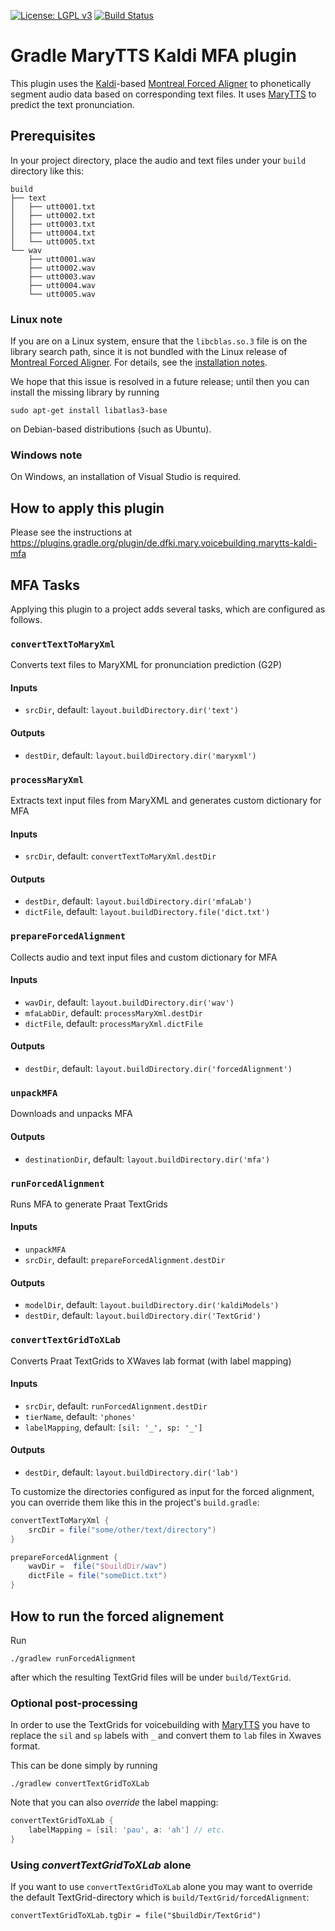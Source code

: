 [![License: LGPL v3](https://img.shields.io/badge/License-LGPL%20v3-blue.svg)](https://www.gnu.org/licenses/lgpl-3.0)
[![Build Status](https://travis-ci.org/marytts/gradle-marytts-kaldi-mfa-plugin.svg?branch=master)](https://travis-ci.org/marytts/gradle-marytts-kaldi-mfa-plugin)

Gradle MaryTTS Kaldi MFA plugin
===============================

This plugin uses the [Kaldi]-based [Montreal Forced Aligner] to phonetically segment audio data based on corresponding text files.
It uses [MaryTTS] to predict the text pronunciation.

Prerequisites
-------------

In your project directory, place the audio and text files under your `build` directory like this:

```
build
├── text
│   ├── utt0001.txt
│   ├── utt0002.txt
│   ├── utt0003.txt
│   ├── utt0004.txt
│   └── utt0005.txt
└── wav
    ├── utt0001.wav
    ├── utt0002.wav
    ├── utt0003.wav
    ├── utt0004.wav
    └── utt0005.wav
```

### Linux note

If you are on a Linux system, ensure that the `libcblas.so.3` file is on the library search path, since it is not bundled with the Linux release of [Montreal Forced Aligner].
For details, see the [installation notes](https://github.com/MontrealCorpusTools/Montreal-Forced-Aligner/blob/3f548a89c03cabe0c778649d4799b2d3ff1db42f/docs/source/installation.rst#linux).

We hope that this issue is resolved in a future release; until then you can install the missing library by running
```
sudo apt-get install libatlas3-base
```
on Debian-based distributions (such as Ubuntu).

### Windows note

On Windows, an installation of Visual Studio is required.

How to apply this plugin
------------------------

Please see the instructions at <https://plugins.gradle.org/plugin/de.dfki.mary.voicebuilding.marytts-kaldi-mfa>

MFA Tasks
---------

Applying this plugin to a project adds several tasks, which are configured as follows.

### `convertTextToMaryXml`
Converts text files to MaryXML for pronunciation prediction (G2P)
#### Inputs
- `srcDir`, default: `layout.buildDirectory.dir('text')`
#### Outputs
- `destDir`, default: `layout.buildDirectory.dir('maryxml')`

### `processMaryXml`
Extracts text input files from MaryXML and generates custom dictionary for MFA
#### Inputs
- `srcDir`, default: `convertTextToMaryXml.destDir`
#### Outputs
- `destDir`, default: `layout.buildDirectory.dir('mfaLab')`
- `dictFile`, default: `layout.buildDirectory.file('dict.txt')`

### `prepareForcedAlignment`
Collects audio and text input files and custom dictionary for MFA
#### Inputs
- `wavDir`, default: `layout.buildDirectory.dir('wav')`
- `mfaLabDir`, default: `processMaryXml.destDir`
- `dictFile`, default: `processMaryXml.dictFile`
#### Outputs
- `destDir`, default: `layout.buildDirectory.dir('forcedAlignment')`

### `unpackMFA`
Downloads and unpacks MFA
#### Outputs
- `destinationDir`, default: `layout.buildDirectory.dir('mfa')`

### `runForcedAlignment`
Runs MFA to generate Praat TextGrids
#### Inputs
- `unpackMFA`
- `srcDir`, default: `prepareForcedAlignment.destDir`
#### Outputs
- `modelDir`, default: `layout.buildDirectory.dir('kaldiModels')`
- `destDir`, default: `layout.buildDirectory.dir('TextGrid')`

### `convertTextGridToXLab`
Converts Praat TextGrids to XWaves lab format (with label mapping)
#### Inputs
- `srcDir`, default: `runForcedAlignment.destDir`
- `tierName`, default: `'phones'`
- `labelMapping`, default: `[sil: '_', sp: '_']`
#### Outputs
- `destDir`, default: `layout.buildDirectory.dir('lab')`

To customize the directories configured as input for the forced alignment, you can override them like this in the project's `build.gradle`:

```groovy
convertTextToMaryXml {
    srcDir = file("some/other/text/directory")
}

prepareForcedAlignment {
    wavDir =  file("$buildDir/wav")
    dictFile = file("someDict.txt")
}
```

How to run the forced alignement
--------------------------------

Run
```
./gradlew runForcedAlignment
```
after which the resulting TextGrid files will be under `build/TextGrid`.

### Optional post-processing

In order to use the TextGrids for voicebuilding with [MaryTTS] you have to replace the `sil` and `sp` labels with `_` and convert them to `lab` files in Xwaves format.

This can be done simply by running
```
./gradlew convertTextGridToXLab
```
Note that you can also *override* the label mapping:
```groovy
convertTextGridToXLab {
    labelMapping = [sil: 'pau', a: 'ah'] // etc.
}
```

### Using *convertTextGridToXLab* alone

If you want to use `convertTextGridToXLab` alone you may want to override the default TextGrid-directory which is `build/TextGrid/forcedAlignment`:
```
convertTextGridToXLab.tgDir = file("$buildDir/TextGrid")
```

[Kaldi]: http://kaldi-asr.org/
[MaryTTS]: http://mary.dfki.de/
[Montreal Forced Aligner]: https://montrealcorpustools.github.io/Montreal-Forced-Aligner/
[SoX]: http://sox.sourceforge.net/
